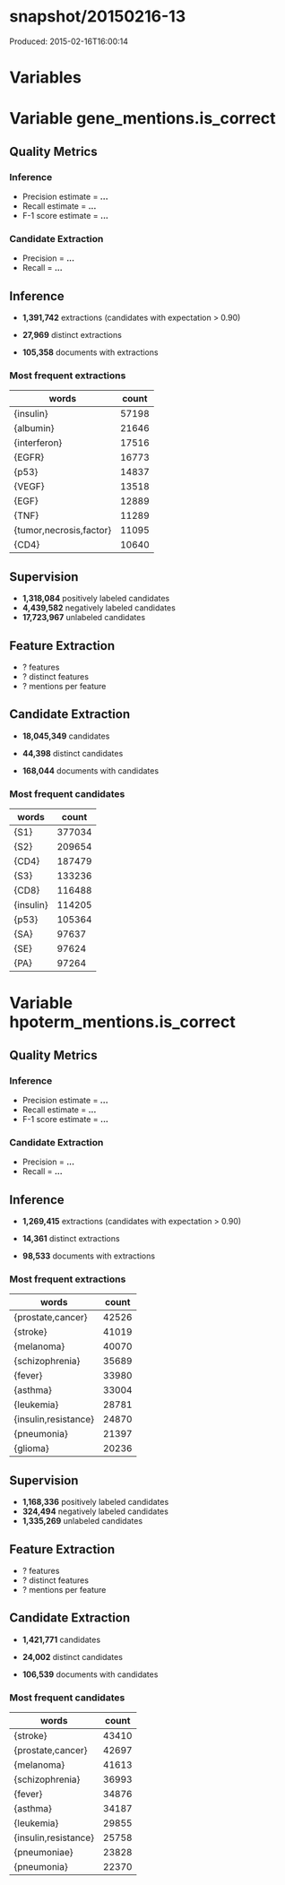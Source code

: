 # snapshot/20150216-13
Produced: 2015-02-16T16:00:14


# Variables


# Variable gene_mentions.is_correct




## Quality Metrics

### Inference
* Precision estimate = **...**
* Recall estimate = **...**
* F-1 score estimate = **...**

### Candidate Extraction
* Precision = **...**
* Recall = **...**




## Inference

* **1,391,742** extractions (candidates with expectation > 0.90)

* **27,969** distinct extractions


* **105,358** documents with extractions



### Most frequent extractions
<table class="table table-stripped">
<thead><tr>
<th>words</th>
<th>count</th>
</tr></thead>
<tbody>
<tr><td>{insulin}</td><td>57198</td></tr>
<tr><td>{albumin}</td><td>21646</td></tr>
<tr><td>{interferon}</td><td>17516</td></tr>
<tr><td>{EGFR}</td><td>16773</td></tr>
<tr><td>{p53}</td><td>14837</td></tr>
<tr><td>{VEGF}</td><td>13518</td></tr>
<tr><td>{EGF}</td><td>12889</td></tr>
<tr><td>{TNF}</td><td>11289</td></tr>
<tr><td>{tumor,necrosis,factor}</td><td>11095</td></tr>
<tr><td>{CD4}</td><td>10640</td></tr>
</tbody>
</table>





## Supervision

* **1,318,084** positively labeled candidates
* **4,439,582** negatively labeled candidates
* **17,723,967** unlabeled candidates

<!--
* TODO scatter plot showing distribution of positive/negative candidates firing top k frequent features
    * with opacity proportional to #supervised / #fired
    * with size or color intensity proportional to #fired
-->



## Feature Extraction
* ? features
* ? distinct features
* ? mentions per feature



## Candidate Extraction

* **18,045,349** candidates

* **44,398** distinct candidates


* **168,044** documents with candidates



### Most frequent candidates
<table class="table table-stripped">
<thead><tr>
<th>words</th>
<th>count</th>
</tr></thead>
<tbody>
<tr><td>{S1}</td><td>377034</td></tr>
<tr><td>{S2}</td><td>209654</td></tr>
<tr><td>{CD4}</td><td>187479</td></tr>
<tr><td>{S3}</td><td>133236</td></tr>
<tr><td>{CD8}</td><td>116488</td></tr>
<tr><td>{insulin}</td><td>114205</td></tr>
<tr><td>{p53}</td><td>105364</td></tr>
<tr><td>{SA}</td><td>97637</td></tr>
<tr><td>{SE}</td><td>97624</td></tr>
<tr><td>{PA}</td><td>97264</td></tr>
</tbody>
</table>




# Variable hpoterm_mentions.is_correct




## Quality Metrics

### Inference
* Precision estimate = **...**
* Recall estimate = **...**
* F-1 score estimate = **...**

### Candidate Extraction
* Precision = **...**
* Recall = **...**




## Inference

* **1,269,415** extractions (candidates with expectation > 0.90)

* **14,361** distinct extractions


* **98,533** documents with extractions



### Most frequent extractions
<table class="table table-stripped">
<thead><tr>
<th>words</th>
<th>count</th>
</tr></thead>
<tbody>
<tr><td>{prostate,cancer}</td><td>42526</td></tr>
<tr><td>{stroke}</td><td>41019</td></tr>
<tr><td>{melanoma}</td><td>40070</td></tr>
<tr><td>{schizophrenia}</td><td>35689</td></tr>
<tr><td>{fever}</td><td>33980</td></tr>
<tr><td>{asthma}</td><td>33004</td></tr>
<tr><td>{leukemia}</td><td>28781</td></tr>
<tr><td>{insulin,resistance}</td><td>24870</td></tr>
<tr><td>{pneumonia}</td><td>21397</td></tr>
<tr><td>{glioma}</td><td>20236</td></tr>
</tbody>
</table>





## Supervision

* **1,168,336** positively labeled candidates
* **324,494** negatively labeled candidates
* **1,335,269** unlabeled candidates

<!--
* TODO scatter plot showing distribution of positive/negative candidates firing top k frequent features
    * with opacity proportional to #supervised / #fired
    * with size or color intensity proportional to #fired
-->



## Feature Extraction
* ? features
* ? distinct features
* ? mentions per feature



## Candidate Extraction

* **1,421,771** candidates

* **24,002** distinct candidates


* **106,539** documents with candidates



### Most frequent candidates
<table class="table table-stripped">
<thead><tr>
<th>words</th>
<th>count</th>
</tr></thead>
<tbody>
<tr><td>{stroke}</td><td>43410</td></tr>
<tr><td>{prostate,cancer}</td><td>42697</td></tr>
<tr><td>{melanoma}</td><td>41613</td></tr>
<tr><td>{schizophrenia}</td><td>36993</td></tr>
<tr><td>{fever}</td><td>34876</td></tr>
<tr><td>{asthma}</td><td>34187</td></tr>
<tr><td>{leukemia}</td><td>29855</td></tr>
<tr><td>{insulin,resistance}</td><td>25758</td></tr>
<tr><td>{pneumoniae}</td><td>23828</td></tr>
<tr><td>{pneumonia}</td><td>22370</td></tr>
</tbody>
</table>



